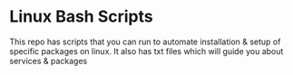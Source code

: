 # Linux Bash Scripts
This repo has scripts that you can run to automate installation & setup of specific packages on linux. It also has txt files which will guide you about services & packages 
